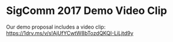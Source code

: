 # SigComm 2017 Demo Video Clip

Our demo proposal includes a video clip: 
https://1drv.ms/v/s!AjUfYCwtW8bTozdQKQI-LiLjtd9y
